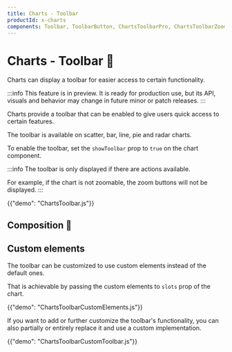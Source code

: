 ```yaml
---
title: Charts - Toolbar
productId: x-charts
components: Toolbar, ToolbarButton, ChartsToolbarPro, ChartsToolbarZoomInButton, ChartsToolbarZoomOutButton
---
```


# Charts - Toolbar 🧪

<p class="description">Charts can display a toolbar for easier access to certain functionality.</p>

:::info
This feature is in preview. It is ready for production use, but its API, visuals and behavior may change in future minor or patch releases.
:::

Charts provide a toolbar that can be enabled to give users quick access to certain features.

The toolbar is available on scatter, bar, line, pie and radar charts.

To enable the toolbar, set the `showToolbar` prop to `true` on the chart component.

:::info
The toolbar is only displayed if there are actions available.

For example, if the chart is not zoomable, the zoom buttons will not be displayed.
:::

{{"demo": "ChartsToolbar.js"}}

## Composition 🚧

## Custom elements

The toolbar can be customized to use custom elements instead of the default ones.

That is achievable by passing the custom elements to `slots` prop of the chart.

{{"demo": "ChartsToolbarCustomElements.js"}}

If you want to add or further customize the toolbar's functionality, you can also partially or entirely replace it and use a custom implementation.

{{"demo": "ChartsToolbarCustomToolbar.js"}}
